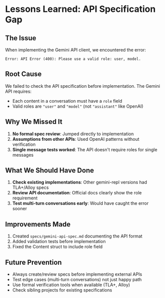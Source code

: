 # Lessons Learned: API Specification Gap

## The Issue
When implementing the Gemini API client, we encountered the error:
```
Error: API Error (400): Please use a valid role: user, model.
```

## Root Cause
We failed to check the API specification before implementation. The Gemini API requires:
- Each content in a conversation must have a `role` field
- Valid roles are `"user"` and `"model"` (not `"assistant"` like OpenAI)

## Why We Missed It
1. **No formal spec review**: Jumped directly to implementation
2. **Assumptions from other APIs**: Used OpenAI patterns without verification
3. **Single message tests worked**: The API doesn't require roles for single messages

## What We Should Have Done
1. **Check existing implementations**: Other gemini-repl versions had TLA+/Alloy specs
2. **Review API documentation**: Official docs clearly show the role requirement
3. **Test multi-turn conversations early**: Would have caught the error sooner

## Improvements Made
1. Created `specs/gemini-api-spec.md` documenting the API format
2. Added validation tests before implementation
3. Fixed the Content struct to include role field

## Future Prevention
- Always create/review specs before implementing external APIs
- Test edge cases (multi-turn conversations) not just happy path
- Use formal verification tools when available (TLA+, Alloy)
- Check sibling projects for existing specifications